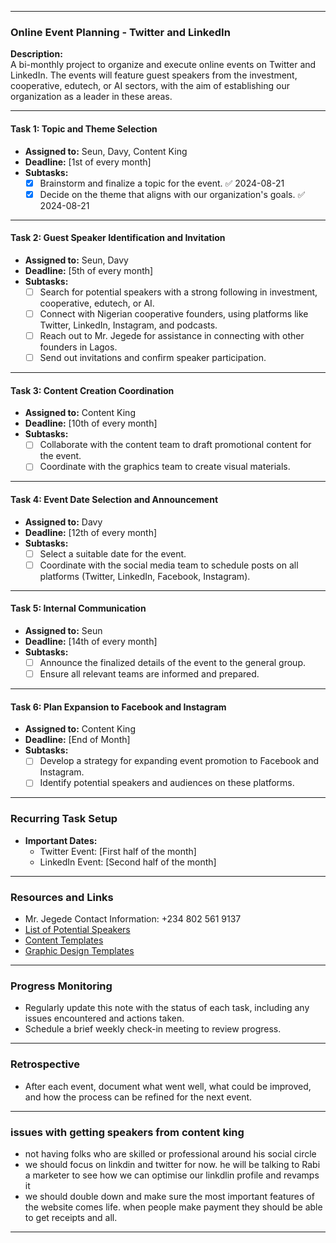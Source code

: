

---

### Online Event Planning - Twitter and LinkedIn

**Description:**  
A bi-monthly project to organize and execute online events on Twitter and LinkedIn. The events will feature guest speakers from the investment, cooperative, edutech, or AI sectors, with the aim of establishing our organization as a leader in these areas.

---

#### Task 1: Topic and Theme Selection
- **Assigned to:** Seun, Davy, Content King
- **Deadline:** [1st of every month]
- **Subtasks:**
  - [x] Brainstorm and finalize a topic for the event. ✅ 2024-08-21
  - [x] Decide on the theme that aligns with our organization's goals. ✅ 2024-08-21

---

#### Task 2: Guest Speaker Identification and Invitation
- **Assigned to:** Seun, Davy
- **Deadline:** [5th of every month]
- **Subtasks:**
  - [ ] Search for potential speakers with a strong following in investment, cooperative, edutech, or AI.
  - [ ] Connect with Nigerian cooperative founders, using platforms like Twitter, LinkedIn, Instagram, and podcasts.
  - [ ] Reach out to Mr. Jegede for assistance in connecting with other founders in Lagos.
  - [ ] Send out invitations and confirm speaker participation.

---

#### Task 3: Content Creation Coordination
- **Assigned to:** Content King
- **Deadline:** [10th of every month]
- **Subtasks:**
  - [ ] Collaborate with the content team to draft promotional content for the event.
  - [ ] Coordinate with the graphics team to create visual materials.

---

#### Task 4: Event Date Selection and Announcement
- **Assigned to:** Davy
- **Deadline:** [12th of every month]
- **Subtasks:**
  - [ ] Select a suitable date for the event.
  - [ ] Coordinate with the social media team to schedule posts on all platforms (Twitter, LinkedIn, Facebook, Instagram).

---

#### Task 5: Internal Communication
- **Assigned to:** Seun
- **Deadline:** [14th of every month]
- **Subtasks:**
  - [ ] Announce the finalized details of the event to the general group.
  - [ ] Ensure all relevant teams are informed and prepared.

---

#### Task 6: Plan Expansion to Facebook and Instagram
- **Assigned to:** Content King
- **Deadline:** [End of Month]
- **Subtasks:**
  - [ ] Develop a strategy for expanding event promotion to Facebook and Instagram.
  - [ ] Identify potential speakers and audiences on these platforms.

---

### Recurring Task Setup

- **Important Dates:** 
  - Twitter Event: [First half of the month]
  - LinkedIn Event: [Second half of the month]

---

### Resources and Links

- Mr. Jegede Contact Information: +234 802 561 9137
- [List of Potential Speakers](InsertLinkHere)
- [Content Templates](InsertLinkHere)
- [Graphic Design Templates](InsertLinkHere)

---

### Progress Monitoring

- Regularly update this note with the status of each task, including any issues encountered and actions taken.
- Schedule a brief weekly check-in meeting to review progress.

---

### Retrospective

- After each event, document what went well, what could be improved, and how the process can be refined for the next event.

---
### issues with getting speakers from content king
- not having folks who are skilled or professional around his social circle
- we should focus on linkdin and twitter for now.  he will be talking to Rabi a marketer to see how we can optimise our linkdlin profile and revamps it 
- we should double down and make sure the most important features of the website comes life. when people make payment they should be able to get receipts and all. 



---



